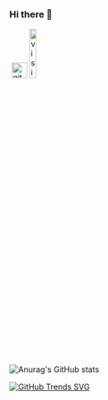 ### Hi there 👋
<a href="https://www.linkedin.com/in/nazifaltintas/" rel="nofollow"><img src="https://camo.githubusercontent.com/a493f6833f99fb3c85788d6d9305e6b7a42b838e5ee5d138fd9a8214a7e77472/68747470733a2f2f696d672e736869656c64732e696f2f62616467652f6c696e6b6564696e2d2532333030373742352e7376673f267374796c653d666f722d7468652d6261646765266c6f676f3d6c696e6b6564696e266c6f676f436f6c6f723d7768697465" alt="" data-canonical-src="https://img.shields.io/badge/linkedin-%230077B5.svg?&amp;style=for-the-badge&amp;logo=linkedin&amp;logoColor=white" style="max-width: 100%;"></a>
<a href="https://github.com/NazifAltintas/" rel="nofollow"> <img src="https://user-images.githubusercontent.com/94930605/160260064-ff3aa908-cbfd-4350-ab28-a26a0b7a1819.png" alt="github_pages" height="28.5" style="max-width: 100%;"></a>
<a target="_blank" rel="noopener noreferrer nofollow" href="https://camo.githubusercontent.com/471614536f7bf176433b502d17f9f8297ddf9d19c5d345bb659211621bf8875a/68747470733a2f2f6b6f6d617265762e636f6d2f67687076632f3f757365726e616d653d6564612d636c61727573776179"><img src="https://camo.githubusercontent.com/471614536f7bf176433b502d17f9f8297ddf9d19c5d345bb659211621bf8875a/68747470733a2f2f6b6f6d617265762e636f6d2f67687076632f3f757365726e616d653d6564612d636c61727573776179" alt="visitor counter" width="15%" data-canonical-src="https://komarev.com/ghpvc/?username=NazifAltintas" style="max-width: 100%;"></a>


<!--
**NazifAltintas/NazifAltintas** is a ✨ _special_ ✨ repository because its `README.md` (this file) appears on your GitHub profile.

Here are some ideas to get you started:

- 🔭 I’m currently working on ...
- 🌱 I’m currently learning ...
- 👯 I’m looking to collaborate on ...
- 🤔 I’m looking for help with ...
- 💬 Ask me about ...
- 📫 How to reach me: ...
- 😄 Pronouns: ...
- ⚡ Fun fact: ...
-->

![Anurag's GitHub stats](https://github-readme-stats.vercel.app/api?username=NazifAltintas&show_icons=true&theme=tokyonight)

 [![GitHub Trends SVG](https://api.githubtrends.io/user/svg/NazifAltintas/langs)](https://githubtrends.io)

